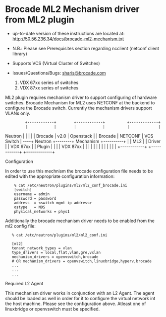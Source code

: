 Brocade ML2 Mechanism driver from ML2 plugin
============================================

* up-to-date version of these instructions are located at:
  http://50.56.236.34/docs/brocade-ml2-mechanism.txt
* N.B.: Please see Prerequisites section  regarding ncclient (netconf client library)
* Supports VCS (Virtual Cluster of Switches)
* Issues/Questions/Bugs: sharis@brocade.com



   1. VDX 67xx series of switches
   2. VDX 87xx series of switches

ML2 plugin requires mechanism driver to support configuring of hardware switches.
Brocade Mechanism for ML2 uses NETCONF at the backend to configure the Brocade switch.
Currently the mechanism drivers support VLANs only.

             +------------+        +------------+          +-------------+
             |            |        |            |          |             |
   Neutron   |            |        |            |          |   Brocade   |
     v2.0    | Openstack  |        |  Brocade   |  NETCONF |  VCS Switch |
         ----+ Neutron    +--------+  Mechanism +----------+             |
             | ML2        |        |  Driver    |          |  VDX 67xx   |
             | Plugin     |        |            |          |  VDX 87xx   |
             |            |        |            |          |             |
             |            |        |            |          |             |
             +------------+        +------------+          +-------------+


Configuration

In order to use this mechnism the brocade configuration file needs to be edited with the appropriate
configuration information:

        % cat /etc/neutron/plugins/ml2/ml2_conf_brocade.ini
        [switch]
        username = admin
        password = password
        address  = <switch mgmt ip address>
        ostype   = NOS
        physical_networks = phys1

Additionally the brocade mechanism driver needs to be enabled from the ml2 config file:

       % cat /etc/neutron/plugins/ml2/ml2_conf.ini

       [ml2]
       tenant_network_types = vlan
       type_drivers = local,flat,vlan,gre,vxlan
       mechanism_drivers = openvswitch,brocade
       # OR mechanism_drivers = openvswitch,linuxbridge,hyperv,brocade
       ...
       ...
       ...


Required L2 Agent

This mechanism driver works in conjunction with an L2 Agent. The agent should be loaded as well in order for it to configure the virtual network int the host machine. Please see the configuration above. Atleast one of linuxbridge or openvswitch must be specified.
